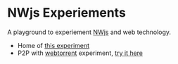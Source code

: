 NWjs Experiements
=================

A playground to experiement [NWjs][1] and web technology.

 - Home of [this experiment][ex1]
 - P2P with [webtorrent][2] experiment, [try it here][ex2]

























[1]: https://nwjs.io/
[2]: https://webtorrent.io/intro

[ex1]: https://saumya.github.io/NWjs
[ex2]: https://saumya.github.io/NWjs/app/share.html